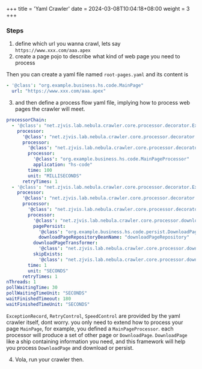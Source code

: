+++
title = 'Yaml Crawler'
date = 2024-03-08T10:04:18+08:00
weight = 3
+++

### Steps
1. define which url you wanna crawl, lets say `https://www.xxx.com/aaa.apex`
2. create a page pojo to describe what kind of web page you need to process

Then you can create a yaml file named `root-pages.yaml` and its content is 
```yaml
- '@class': "org.example.business.hs.code.MainPage"
  url: "https://www.xxx.com/aaa.apex"
```
3. and then define a process flow yaml file, implying how to process web pages the crawler will meet.
```yaml
processorChain:
  - '@class': "net.zjvis.lab.nebula.crawler.core.processor.decorator.ExceptionRecord"
    processor:
      '@class': "net.zjvis.lab.nebula.crawler.core.processor.decorator.RetryControl"
      processor:
        '@class': "net.zjvis.lab.nebula.crawler.core.processor.decorator.SpeedControl"
        processor:
          '@class': "org.example.business.hs.code.MainPageProcessor"
          application: "hs-code"
        time: 100
        unit: "MILLISECONDS"
      retryTimes: 1
  - '@class': "net.zjvis.lab.nebula.crawler.core.processor.decorator.ExceptionRecord"
    processor:
      '@class': "net.zjvis.lab.nebula.crawler.core.processor.decorator.RetryControl"
      processor:
        '@class': "net.zjvis.lab.nebula.crawler.core.processor.decorator.SpeedControl"
        processor:
          '@class': "net.zjvis.lab.nebula.crawler.core.processor.download.DownloadProcessor"
          pagePersist:
            '@class': "org.example.business.hs.code.persist.DownloadPageDatabasePersist"
            downloadPageRepositoryBeanName: "downloadPageRepository"
          downloadPageTransformer:
            '@class': "net.zjvis.lab.nebula.crawler.core.processor.download.DefaultDownloadPageTransformer"
          skipExists:
            '@class': "net.zjvis.lab.nebula.crawler.core.processor.download.SkipExistsById"
        time: 1
        unit: "SECONDS"
      retryTimes: 1
nThreads: 1
pollWaitingTime: 30
pollWaitingTimeUnit: "SECONDS"
waitFinishedTimeout: 180
waitFinishedTimeUnit: "SECONDS" 
```
`ExceptionRecord`, `RetryControl`, `SpeedControl` are provided by the yaml crawler itself, dont worry.
you only need to extend how to process your page `MainPage`, for example, you defined a `MainPageProcessor`.
each processor will produce a set of other page or `DownloadPage`. `DownloadPage` like a ship containing 
information you need, and this framework will help you process `DownloadPage` and download or persist.


4. Vola, run your crawler then.